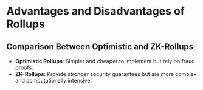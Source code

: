 # Advantages and Disadvantages of Rollups

## Comparison Between Optimistic and ZK-Rollups
- **Optimistic Rollups**: Simpler and cheaper to implement but rely on fraud proofs.
- **ZK-Rollups**: Provide stronger security guarantees but are more complex and computationally intensive.

